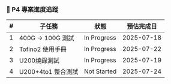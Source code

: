 ### 🔷 P4 專案進度追蹤

| # | 子任務                        | 狀態         | 預估完成日       |
|:-:|--------------------------------|--------------|------------------|
| 1 | 400G -> 100G 測試               | In Progress  |   2025-07-18  |
| 2 | Tofino2 使用手冊                | In Progress   |   2025-07-22  |
| 3 | U200燒錄測試        | In Progress  |   2025-07-19  |
| 4 | U200+4to1 整合測試          | Not Started  |   2025-07-24  |
